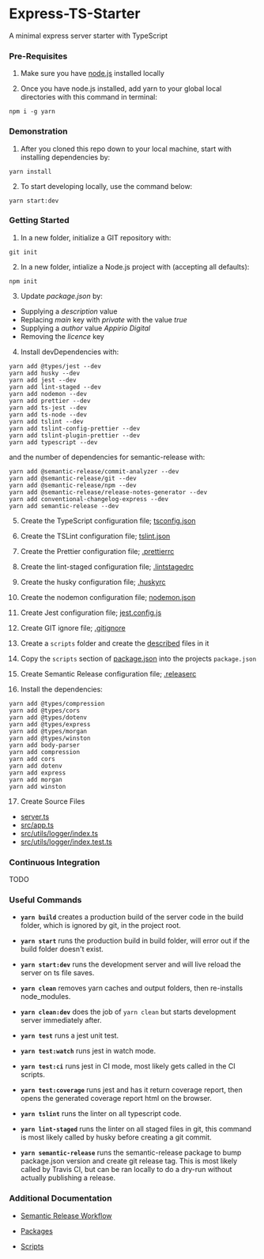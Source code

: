 # Express-TS-Starter

A minimal express server starter with TypeScript

### Pre-Requisites

1. Make sure you have [node.js](https://nodejs.org/en/) installed locally

2. Once you have node.js installed, add yarn to your global local directories with this command in terminal:

```
npm i -g yarn
```

### Demonstration

1. After you cloned this repo down to your local machine, start with installing dependencies by:

```
yarn install
```

2. To start developing locally, use the command below:

```
yarn start:dev
```

### Getting Started

1. In a new folder, initialize a GIT repository with:

```
git init
```

2. In a new folder, intialize a Node.js project with (accepting all defaults):

```
npm init
```

3. Update _package.json_ by:

- Supplying a _description_ value
- Replacing _main_ key with _private_ with the value _true_
- Supplying a _author_ value _Appirio Digital_
- Removing the _licence_ key

4. Install devDependencies with:

```
yarn add @types/jest --dev
yarn add husky --dev
yarn add jest --dev
yarn add lint-staged --dev
yarn add nodemon --dev
yarn add prettier --dev
yarn add ts-jest --dev
yarn add ts-node --dev
yarn add tslint --dev
yarn add tslint-config-prettier --dev
yarn add tslint-plugin-prettier --dev
yarn add typescript --dev
```

and the number of dependencies for semantic-release with:

```
yarn add @semantic-release/commit-analyzer --dev
yarn add @semantic-release/git --dev
yarn add @semantic-release/npm --dev
yarn add @semantic-release/release-notes-generator --dev
yarn add conventional-changelog-express --dev
yarn add semantic-release --dev
```

5. Create the TypeScript configuration file; [tsconfig.json](https://github.com/appirio-digital/ads-node-baseline/blob/master/tsconfig.json)

6. Create the TSLint configuration file; [tslint.json](https://github.com/appirio-digital/ads-node-baseline/blob/master/tslint.json)

7. Create the Prettier configuration file; [.prettierrc](https://github.com/appirio-digital/ads-node-baseline/blob/master/.prettierrc)

8. Create the lint-staged configuration file; [.lintstagedrc](https://github.com/appirio-digital/ads-node-baseline/blob/master/.lintstagedrc)

9. Create the husky configuration file; [.huskyrc](https://github.com/appirio-digital/ads-node-baseline/blob/master/.huskyrc)

10. Create the nodemon configuration file; [nodemon.json](https://github.com/appirio-digital/ads-node-baseline/blob/master/nodemon.json)

11. Create Jest configuration file; [jest.config.js](https://github.com/appirio-digital/ads-node-baseline/blob/master/jest.config.js)

12. Create GIT ignore file; [.gitignore](https://github.com/appirio-digital/ads-node-baseline/blob/master/.gitignore)

13. Create a `scripts` folder and create the [described](https://github.com/appirio-digital/ads-node-baseline/tree/master/scripts) files in it

14. Copy the `scripts` section of [package.json](https://github.com/appirio-digital/ads-node-baseline/blob/master/package.json) into the projects `package.json`

15. Create Semantic Release configuration file; [.releaserc](https://github.com/appirio-digital/ads-node-baseline/blob/master/.releaserc)

16. Install the dependencies:

```
yarn add @types/compression
yarn add @types/cors
yarn add @types/dotenv
yarn add @types/express
yarn add @types/morgan
yarn add @types/winston
yarn add body-parser
yarn add compression
yarn add cors
yarn add dotenv
yarn add express
yarn add morgan
yarn add winston
```

17. Create Source Files

- [server.ts](https://github.com/appirio-digital/ads-node-baseline/blob/master/server.ts)
- [src/app.ts](https://github.com/appirio-digital/ads-node-baseline/blob/master/src/app.ts)
- [src/utils/logger/index.ts](https://github.com/appirio-digital/ads-node-baseline/blob/master/src/utils/logger/index.ts)
- [src/utils/logger/index.test.ts](https://github.com/appirio-digital/ads-node-baseline/blob/master/src/utils/logger/index.test.ts)

### Continuous Integration

TODO

### Useful Commands

- **`yarn build`** creates a production build of the server code in the build folder, which is ignored by git, in the project root.

- **`yarn start`** runs the production build in build folder, will error out if the build folder doesn't exist.

- **`yarn start:dev`** runs the development server and will live reload the server on ts file saves.

- **`yarn clean`** removes yarn caches and output folders, then re-installs node_modules.

- **`yarn clean:dev`** does the job of `yarn clean` but starts development server immediately after.

- **`yarn test`** runs a jest unit test.

- **`yarn test:watch`** runs jest in watch mode.

- **`yarn test:ci`** runs jest in CI mode, most likely gets called in the CI scripts.

- **`yarn test:coverage`** runs jest and has it return coverage report, then opens the generated coverage report html on the browser.

- **`yarn tslint`** runs the linter on all typescript code.

- **`yarn lint-staged`** runs the linter on all staged files in git, this command is most likely called by husky before creating a git commit.

- **`yarn semantic-release`** runs the semantic-release package to bump package.json version and create git release tag. This is most likely called by Travis CI, but can be ran locally to do a dry-run without actually publishing a release.

### Additional Documentation

- [Semantic Release Workflow](https://github.com/appirio-digital/ads-node-baseline/blob/master/docs/semantic-release-workflow.md)

- [Packages](https://github.com/appirio-digital/ads-node-baseline/blob/master/docs/packages.md)

- [Scripts](https://github.com/appirio-digital/ads-node-baseline/blob/master/scripts/README.md)
